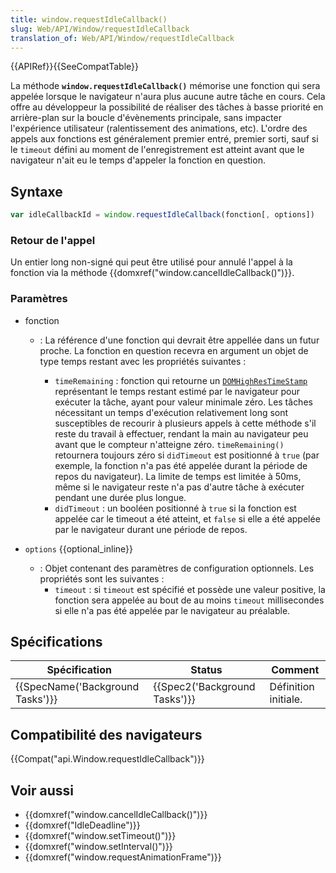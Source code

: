 ```yaml
---
title: window.requestIdleCallback()
slug: Web/API/Window/requestIdleCallback
translation_of: Web/API/Window/requestIdleCallback
---
```

{{APIRef}}{{SeeCompatTable}}

La méthode **`window.requestIdleCallback()`** mémorise une fonction qui sera appelée lorsque le navigateur n'aura plus aucune autre tâche en cours. Cela offre au développeur la possibilité de réaliser des tâches à basse priorité en arrière-plan sur la boucle d'évènements principale, sans impacter l'expérience utilisateur (ralentissement des animations, etc). L'ordre des appels aux fonctions est généralement premier entré, premier sorti, sauf si le `timeout` défini au moment de l'enregistrement est atteint avant que le navigateur n'ait eu le temps d'appeler la fonction en question.

## Syntaxe

```js
var idleCallbackId = window.requestIdleCallback(fonction[, options])
```

### Retour de l'appel

Un entier long non-signé qui peut être utilisé pour annulé l'appel à la fonction via la méthode {{domxref("window.cancelIdleCallback()")}}.

### Paramètres

- fonction

  - : La référence d'une fonction qui devrait être appellée dans un futur proche. La fonction en question recevra en argument un objet de type temps restant avec les propriétés suivantes :

    - `timeRemaining`&nbsp;: fonction qui retourne un [`DOMHighResTimeStamp`](/fr/docs/Web/API/DOMHighResTimeStamp) représentant le temps restant estimé par le navigateur pour exécuter la tâche, ayant pour valeur minimale zéro. Les tâches nécessitant un temps d'exécution relativement long sont susceptibles de recourir à plusieurs appels à cette méthode s'il reste du travail à effectuer, rendant la main au navigateur peu avant que le compteur n'atteigne zéro. `timeRemaining()` retournera toujours zéro si `didTimeout` est positionné à `true` (par exemple, la fonction n'a pas été appelée durant la période de repos du navigateur). La limite de temps est limitée à 50ms, même si le navigateur reste n'a pas d'autre tâche à exécuter pendant une durée plus longue.
    - `didTimeout`&nbsp;: un booléen positionné à `true` si la fonction est appelée car le timeout a été atteint, et `false` si elle a été appelée par le navigateur durant une période de repos.

- `options` {{optional_inline}}

  - : Objet contenant des paramètres de configuration optionnels. Les propriétés sont les suivantes :
    - `timeout`&nbsp;: si `timeout` est spécifié et possède une valeur positive, la fonction sera appelée au bout de au moins `timeout` millisecondes si elle n'a pas été appelée par le navigateur au préalable.

## Spécifications

| Spécification                                | Status                                   | Comment              |
| -------------------------------------------- | ---------------------------------------- | -------------------- |
| {{SpecName('Background Tasks')}} | {{Spec2('Background Tasks')}} | Définition initiale. |

## Compatibilité des navigateurs

{{Compat("api.Window.requestIdleCallback")}}

## Voir aussi

- {{domxref("window.cancelIdleCallback()")}}
- {{domxref("IdleDeadline")}}
- {{domxref("window.setTimeout()")}}
- {{domxref("window.setInterval()")}}
- {{domxref("window.requestAnimationFrame")}}
